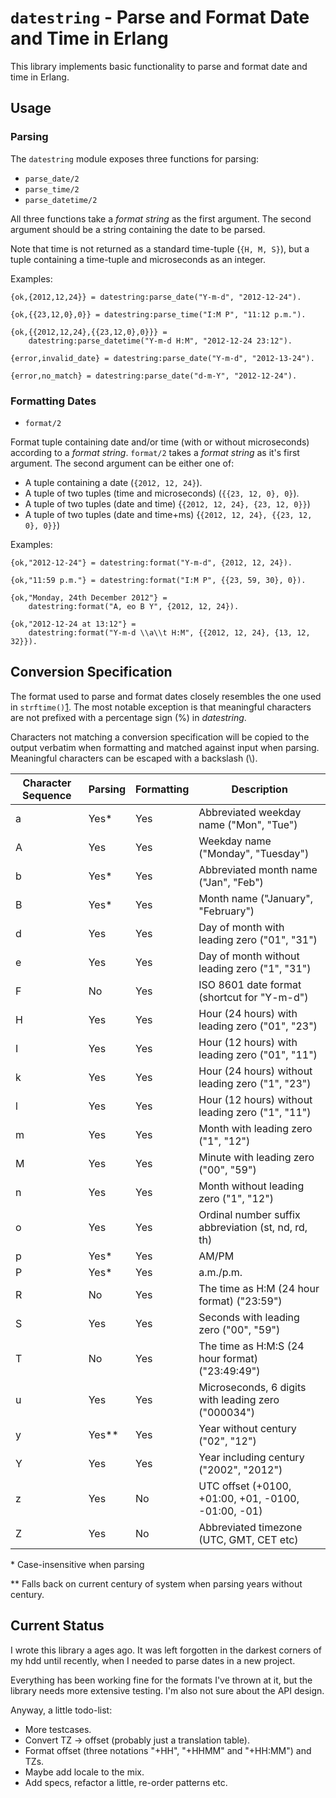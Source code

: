 `datestring` - Parse and Format Date and Time in Erlang
=======================================================

This library implements basic functionality to parse and format date and time
in Erlang.

## Usage

### Parsing

The `datestring` module exposes three functions for parsing:

* `parse_date/2`
* `parse_time/2`
* `parse_datetime/2`

All three functions take a *format string* as the first argument. The second
argument should be a string containing the date to be parsed.

Note that time is not returned as a standard time-tuple (`{H, M, S}`), but
a tuple containing a time-tuple and microseconds as an integer.

Examples:

    {ok,{2012,12,24}} = datestring:parse_date("Y-m-d", "2012-12-24").

    {ok,{{23,12,0},0}} = datestring:parse_time("I:M P", "11:12 p.m.").

    {ok,{{2012,12,24},{{23,12,0},0}}} =
        datestring:parse_datetime("Y-m-d H:M", "2012-12-24 23:12").

    {error,invalid_date} = datestring:parse_date("Y-m-d", "2012-13-24").

    {error,no_match} = datestring:parse_date("d-m-Y", "2012-12-24").

### Formatting Dates

* `format/2`

Format tuple containing date and/or time (with or without microseconds)
according to a *format string*. `format/2` takes a *format string* as it's
first argument. The second argument can be either one of:

* A tuple containing a date (`{2012, 12, 24}`).
* A tuple of two tuples (time and microseconds) (`{{23, 12, 0}, 0}`).
* A tuple of two tuples (date and time) {`{2012, 12, 24}, {23, 12, 0}}`)
* A tuple of two tuples (date and time+ms) {`{2012, 12, 24}, {{23, 12, 0}, 0}}`)

Examples:

    {ok,"2012-12-24"} = datestring:format("Y-m-d", {2012, 12, 24}).

    {ok,"11:59 p.m."} = datestring:format("I:M P", {{23, 59, 30}, 0}).

    {ok,"Monday, 24th December 2012"} =
        datestring:format("A, eo B Y", {2012, 12, 24}).

    {ok,"2012-12-24 at 13:12"} =
        datestring:format("Y-m-d \\a\\t H:M", {{2012, 12, 24}, {13, 12, 32}}). 

## Conversion Specification

The format used to parse and format dates closely resembles the one used
in `strftime()`[1]. The most notable exception is that meaningful characters
are not prefixed with a percentage sign (%) in *datestring*.

Characters not matching a conversion specification will be copied to the
output verbatim when formatting and matched against input when parsing.
Meaningful characters can be escaped with a backslash (\\).

<table>
    <thead>
        <tr>
            <th>Character Sequence</th>
            <th>Parsing</th>
            <th>Formatting</th>
            <th>Description</th>
        </tr>
    </thead>
    <tbody>
        <tr>
            <td>a</td>
            <td>Yes*</td>
            <td>Yes</td>
            <td>Abbreviated weekday name ("Mon", "Tue")</td>
        </tr>
        <tr>
            <td>A</td>
            <td>Yes</td>
            <td>Yes</td>
            <td>Weekday name ("Monday", "Tuesday")</td>
        </tr>
        <tr>
            <td>b</td>
            <td>Yes*</td>
            <td>Yes</td>
            <td>Abbreviated month name ("Jan", "Feb")</td>
        </tr>
        <tr>
            <td>B</td>
            <td>Yes*</td>
            <td>Yes</td>
            <td>Month name ("January", "February")</td>
        </tr>
        <tr>
            <td>d</td>
            <td>Yes</td>
            <td>Yes</td>
            <td>Day of month with leading zero ("01", "31")</td>
        </tr>
        <tr>
            <td>e</td>
            <td>Yes</td>
            <td>Yes</td>
            <td>Day of month without leading zero ("1", "31")</td>
        </tr>
        <tr>
            <td>F</td>
            <td>No</td>
            <td>Yes</td>
            <td>ISO 8601 date format (shortcut for "Y-m-d")</td>
        </tr>
        <tr>
            <td>H</td>
            <td>Yes</td>
            <td>Yes</td>
            <td>Hour (24 hours) with leading zero ("01", "23")</td>
        </tr>
        <tr>
            <td>I</td>
            <td>Yes</td>
            <td>Yes</td>
            <td>Hour (12 hours) with leading zero ("01", "11")</td>
        </tr>
        <tr>
            <td>k</td>
            <td>Yes</td>
            <td>Yes</td>
            <td>Hour (24 hours) without leading zero ("1", "23")</td>
        </tr>
        <tr>
            <td>l</td>
            <td>Yes</td>
            <td>Yes</td>
            <td>Hour (12 hours) without leading zero ("1", "11")</td>
        </tr>
        <tr>
            <td>m</td>
            <td>Yes</td>
            <td>Yes</td>
            <td>Month with leading zero ("1", "12")</td>
        </tr>
        <tr>
            <td>M</td>
            <td>Yes</td>
            <td>Yes</td>
            <td>Minute with leading zero ("00", "59")</td>
        </tr>
        <tr>
            <td>n</td>
            <td>Yes</td>
            <td>Yes</td>
            <td>Month without leading zero ("1", "12")</td>
        </tr>
        <tr>
            <td>o</td>
            <td>Yes</td>
            <td>Yes</td>
            <td>Ordinal number suffix abbreviation (st, nd, rd, th)</td>
        </tr>
        <tr>
            <td>p</td>
            <td>Yes*</td>
            <td>Yes</td>
            <td>AM/PM</td>
        </tr>
        <tr>
            <td>P</td>
            <td>Yes*</td>
            <td>Yes</td>
            <td>a.m./p.m.</td>
        </tr>
        <tr>
            <td>R</td>
            <td>No</td>
            <td>Yes</td>
            <td>The time as H:M (24 hour format) ("23:59")</td>
        </tr>
        <tr>
            <td>S</td>
            <td>Yes</td>
            <td>Yes</td>
            <td>Seconds with leading zero ("00", "59")</td>
        </tr>
        <tr>
            <td>T</td>
            <td>No</td>
            <td>Yes</td>
            <td>The time as H:M:S (24 hour format) ("23:49:49")</td>
        </tr>
        <tr>
            <td>u</td>
            <td>Yes</td>
            <td>Yes</td>
            <td>Microseconds, 6 digits with leading zero ("000034")</td>
        </tr>
        <tr>
            <td>y</td>
            <td>Yes**</td>
            <td>Yes</td>
            <td>Year without century ("02", "12")</td>
        </tr>
        <tr>
            <td>Y</td>
            <td>Yes</td>
            <td>Yes</td>
            <td>Year including century ("2002", "2012")</td>
        </tr>
        <tr>
            <td>z</td>
            <td>Yes</td>
            <td>No</td>
            <td>UTC offset (+0100, +01:00, +01, -0100, -01:00, -01)</td>
        </tr>
        <tr>
            <td>Z</td>
            <td>Yes</td>
            <td>No</td>
            <td>Abbreviated timezone (UTC, GMT, CET etc)</td>
        </tr>
    </tbody>
</table>

\* Case-insensitive when parsing

\*\* Falls back on current century of system when parsing years without
century.

Current Status
--------------

I wrote this library a ages ago. It was left forgotten in the darkest corners
of my hdd until recently, when I needed to parse dates in a new project.

Everything has been working fine for the formats I've thrown at it, but the
library needs more extensive testing. I'm also not sure about the API design.

Anyway, a little todo-list:

* More testcases.
* Convert TZ -> offset (probably just a translation table).
* Format offset (three notations "+HH", "+HHMM" and "+HH:MM") and TZs.
* Maybe add locale to the mix.
* Add specs, refactor a little, re-order patterns etc.

[1]: http://www.manpagez.com/man/3/strftime/
